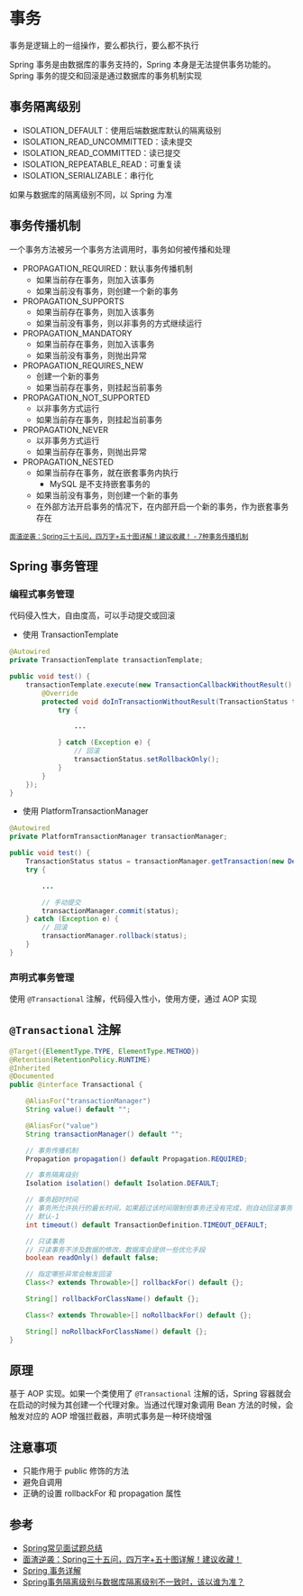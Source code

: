# 事务

事务是逻辑上的一组操作，要么都执行，要么都不执行

Spring 事务是由数据库的事务支持的，Spring 本身是无法提供事务功能的。Spring 事务的提交和回滚是通过数据库的事务机制实现

## 事务隔离级别

- ISOLATION_DEFAULT：使用后端数据库默认的隔离级别
- ISOLATION_READ_UNCOMMITTED：读未提交
- ISOLATION_READ_COMMITTED：读已提交
- ISOLATION_REPEATABLE_READ：可重复读
- ISOLATION_SERIALIZABLE：串行化

如果与数据库的隔离级别不同，以 Spring 为准

## 事务传播机制

一个事务方法被另一个事务方法调用时，事务如何被传播和处理

- PROPAGATION_REQUIRED：默认事务传播机制
  - 如果当前存在事务，则加入该事务
  - 如果当前没有事务，则创建一个新的事务
- PROPAGATION_SUPPORTS
  - 如果当前存在事务，则加入该事务
  - 如果当前没有事务，则以非事务的方式继续运行
- PROPAGATION_MANDATORY
  - 如果当前存在事务，则加入该事务
  - 如果当前没有事务，则抛出异常
- PROPAGATION_REQUIRES_NEW
  - 创建一个新的事务
  - 如果当前存在事务，则挂起当前事务
- PROPAGATION_NOT_SUPPORTED
  - 以非事务方式运行
  - 如果当前存在事务，则挂起当前事务
- PROPAGATION_NEVER
  - 以非事务方式运行
  - 如果当前存在事务，则抛出异常
- PROPAGATION_NESTED
  - 如果当前存在事务，就在嵌套事务内执行
    - MySQL 是不支持嵌套事务的
  - 如果当前没有事务，则创建一个新的事务
  - 在外部方法开启事务的情况下，在内部开启一个新的事务，作为嵌套事务存在

<small>[面渣逆袭：Spring三十五问，四万字+五十图详解！建议收藏！ - 7种事务传播机制](https://mp.weixin.qq.com/s/Y17S85ntHm_MLTZMJdtjQQ)</small>

## Spring 事务管理

### 编程式事务管理

代码侵入性大，自由度高，可以手动提交或回滚

- 使用 TransactionTemplate

```java
@Autowired
private TransactionTemplate transactionTemplate;

public void test() {
    transactionTemplate.execute(new TransactionCallbackWithoutResult() {
        @Override
        protected void doInTransactionWithoutResult(TransactionStatus transactionStatus) {
            try {

                ...

            } catch (Exception e) {
                // 回滚
                transactionStatus.setRollbackOnly();
            }
        }
    });
}
```

- 使用 PlatformTransactionManager

```java
@Autowired
private PlatformTransactionManager transactionManager;

public void test() {
    TransactionStatus status = transactionManager.getTransaction(new DefaultTransactionDefinition());
    try {

        ...

        // 手动提交
        transactionManager.commit(status);
    } catch (Exception e) {
        // 回滚
        transactionManager.rollback(status);
    }
}
```

### 声明式事务管理

使用 `@Transactional` 注解，代码侵入性小，使用方便，通过 AOP 实现

## `@Transactional` 注解

```java
@Target({ElementType.TYPE, ElementType.METHOD})
@Retention(RetentionPolicy.RUNTIME)
@Inherited
@Documented
public @interface Transactional {

    @AliasFor("transactionManager")
    String value() default "";

    @AliasFor("value")
    String transactionManager() default "";

    // 事务传播机制
    Propagation propagation() default Propagation.REQUIRED;

    // 事务隔离级别
    Isolation isolation() default Isolation.DEFAULT;

    // 事务超时时间
    // 事务所允许执行的最长时间，如果超过该时间限制但事务还没有完成，则自动回滚事务
    // 默认-1
    int timeout() default TransactionDefinition.TIMEOUT_DEFAULT;

    // 只读事务
    // 只读事务不涉及数据的修改，数据库会提供一些优化手段
    boolean readOnly() default false;

    // 指定哪些异常会触发回滚
    Class<? extends Throwable>[] rollbackFor() default {};

    String[] rollbackForClassName() default {};

    Class<? extends Throwable>[] noRollbackFor() default {};

    String[] noRollbackForClassName() default {};
}
```

## 原理

基于 AOP 实现。如果一个类使用了 `@Transactional` 注解的话，Spring 容器就会在启动的时候为其创建一个代理对象。当通过代理对象调用 Bean 方法的时候，会触发对应的 AOP 增强拦截器，声明式事务是一种环绕增强

## 注意事项

- 只能作用于 public 修饰的方法
- 避免自调用
- 正确的设置 rollbackFor 和 propagation 属性

## 参考

- [Spring常见面试题总结](https://javaguide.cn/system-design/framework/spring/spring-knowledge-and-questions-summary.html)
- [面渣逆袭：Spring三十五问，四万字+五十图详解！建议收藏！](https://mp.weixin.qq.com/s/Y17S85ntHm_MLTZMJdtjQQ)
- [Spring 事务详解](https://javaguide.cn/system-design/framework/spring/spring-transaction.html)
- [Spring事务隔离级别与数据库隔离级别不一致时，该以谁为准？](https://cloud.tencent.com/developer/article/2090828)
